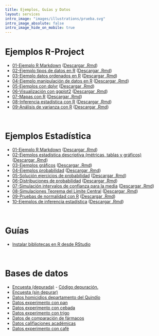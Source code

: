 ```yaml
---
title: Ejemplos, Guías y Datos
layout: services
intro_image: "images/illustrations/prueba.svg"
intro_image_absolute: false
intro_image_hide_on_mobile: true
---
```


# Ejemplos R-Project

- [01-Ejemplo R Markdown](https://rpubs.com/Edimer/742067) ([Descargar .Rmd](/temas/Guides/examples_rproject/ejemplo_rmarkdown.Rmd))
- [02-Ejemplo tipos de datos en R](https://rpubs.com/Edimer/754932) ([Descargar .Rmd](/temas/Guides/examples_rproject/01-tipos-datos.Rmd))
- [03-Ejemplo datos ordenados en R](https://rpubs.com/Edimer/759323) ([Descargar .Rmd](/temas/Guides/examples_rproject/02-Datos-Ordenados.Rmd))
- [04-Ejemplo manipulación de datos en R](https://rpubs.com/Edimer/792751) ([Descargar .Rmd](/temas/Guides/examples_rproject/03-Manejo-datos-dplyr.Rmd))
- [05-Ejemplos con dplyr](https://rpubs.com/Edimer/798751) ([Descargar .Rmd](/temas/Guides/examples_rproject/04-ejemplos-dplyr.Rmd))
- [06-Visualización con ggplot2](https://rpubs.com/Edimer/799561) ([Descargar .Rmd](/temas/Guides/examples_rproject/05-graficos-ggplot2.Rmd))
- [07-Mapas con R](https://rpubs.com/Edimer/806736) ([Descargar .Rmd](/temas/Guides/examples_rproject/06-mapas.Rmd))
- [08-Inferencia estadística con R](https://rpubs.com/Edimer/810356) ([Descargar .Rmd](/temas/Guides/examples_rproject/07-Inferencia.Rmd))
- [09-Análisis de varianza con R](https://rpubs.com/Edimer/813598) ([Descargar .Rmd](/temas/Guides/examples_rproject/08-Anova.Rmd))

<br>

# Ejemplos Estadística

- [01-Ejemplo R Markdown](https://rpubs.com/Edimer/740944) ([Descargar .Rmd](/temas/Guides/examples_statistics/ejemplo_rmarkdown.Rmd))
- [02-Ejemplos estadística descriptiva (métricas, tablas y gráficos)](https://rpubs.com/Edimer/750443) ([Descargar .Rmd](/temas/Guides/examples_statistics/01-estad-descriptiva.Rmd))
- [03-Ejemplos gráficos](https://rpubs.com/Edimer/754939) ([Descargar .Rmd](/temas/Guides/examples_statistics/02-Ejemplo-encuesta.Rmd))
- [04-Ejemplos probabilidad](https://rpubs.com/Edimer/761553) ([Descargar .Rmd](/temas/Guides/examples_statistics/03-Probabilidad.Rmd))
- [05-Solución ejercicios de probabilidad](https://rpubs.com/Edimer/798438) ([Descargar .Rmd](/temas/Guides/examples_statistics/04-solucion-probabilidad.Rmd))
- [06-Distribuciones de probabilidad](https://rpubs.com/Edimer/801814) ([Descargar .Rmd](/temas/Guides/examples_statistics/05-distribuciones-probabilidad.Rmd))
- [07-Simulación intervalos de confianza para la media](https://rpubs.com/Edimer/806674) ([Descargar .Rmd](/temas/Guides/examples_statistics/06-simulacion-intervalos-media.Rmd))
- [08-Simulaciones Teorema del Límite Central](https://rpubs.com/Edimer/809899) ([Descargar .Rmd](/temas/Guides/examples_statistics/07-simulaciones-TLC.Rmd))
- [09-Pruebas de normalidad con R](https://rpubs.com/Edimer/815320) ([Descargar .Rmd](/temas/Guides/examples_statistics/08-Pruebas-Normalidad.Rmd))
- [10-Ejemplos de inferencia estadística](https://rpubs.com/Edimer/815316) ([Descargar .Rmd](/temas/Guides/examples_statistics/09-Ejemplos-Inferencia.Rmd))
<br>

# Guías

- [Instalar bibliotecas en R desde RStudio](/temas/Guides/01-InstallPackage.html)

<br>

# Bases de datos

- [Encuesta (depurada)](/temas/data/encuesta_depurada.xlsx) - [Código depuración.](https://rpubs.com/Edimer/744653)
- [Encuesta (sin depurar)](/temas/data/encuesta.xlsx)
- [Datos homicidios departamento del Quindío](/temas/data/homicidios.csv)
- [Datos experimento con pan](/temas/data/crecimiento_pan.xlsx)
- [Datos experimento con cebada](/temas/data/datos_cebada.xlsx)
- [Datos experimento con trigo](/temas/data/datos_trigo.xlsx)
- [Datos de comparación de fármacos](/temas/data/datos_medicamentos.xlsx)
- [Datos califiaciones académicas](/temas/data/datos_parciales.xlsx)
- [Datos experimento con café](/temas/data/datos_café.xlsx)
